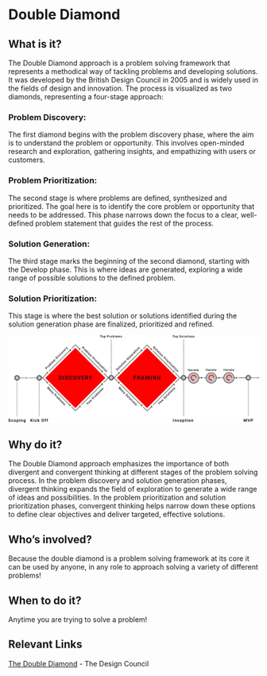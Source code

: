 # Double Diamond

## What is it?
The Double Diamond approach is a problem solving framework that represents a methodical way of tackling problems and developing solutions. It was developed by the British Design Council in 2005 and is widely used in the fields of design and innovation. The process is visualized as two diamonds, representing a four-stage approach:

### Problem Discovery: 
The first diamond begins with the problem discovery phase, where the aim is to understand the problem or opportunity. This involves open-minded research and exploration, gathering insights, and empathizing with users or customers. 

### Problem Prioritization: 
The second stage is where problems are defined, synthesized and prioritized. The goal here is to identify the core problem or opportunity that needs to be addressed. This phase narrows down the focus to a clear, well-defined problem statement that guides the rest of the process.

### Solution Generation: 
The third stage marks the beginning of the second diamond, starting with the Develop phase. This is where ideas are generated, exploring a wide range of possible solutions to the defined problem.

### Solution Prioritization: 
This stage is where the best solution or solutions identified during the solution generation phase are finalized, prioritized and refined. 

![Double Diamond](../../assets/double-diamond.png)

## Why do it?
The Double Diamond approach emphasizes the importance of both divergent and convergent thinking at different stages of the problem solving process. In the problem discovery and solution generation phases, divergent thinking expands the field of exploration to generate a wide range of ideas and possibilities. 
In the problem prioritization and solution prioritization phases, convergent thinking helps narrow down these options to define clear objectives and deliver targeted, effective solutions.


## Who’s involved? 
Because the double diamond is a problem solving framework at its core it can be used by anyone, in any role to approach solving a variety of different problems!


## When to do it?
Anytime you are trying to solve a problem! 


## Relevant Links
[The Double Diamond](https://www.designcouncil.org.uk/our-resources/the-double-diamond/) - The Design Council

